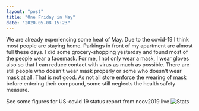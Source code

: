 ```yaml
---
layout: "post"
title: "One Friday in May"
date: "2020-05-08 15:23"
---
```


We are already experiencing some heat of May. Due to the covid-19 I think most people are staying home.
Parkings in front of my apartment are almost full these days. I did some grocery-shopping yesterday and found most of the people wear a facemask. For me, I not only wear a mask, I wear gloves also so that I can reduce contact with virus as much as possible. There are still people who doesn't wear mask properly or some who doesn't wear mask at all. That is not good. As not all store enforce the wearing of mask before entering their compound, some still neglects the health safety measure.

See some figures for US-covid 19 status report from ncov2019.live
![Stats]({{site.baseurl}}/images/2020/05/ScreenshotMay8.png)
